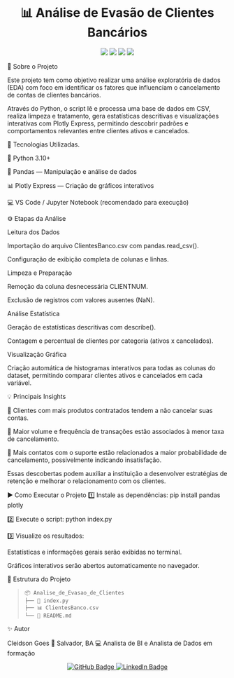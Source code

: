 <h1 align="center">📊 Análise de Evasão de Clientes Bancários</h1> <p align="center"> <img src="https://img.shields.io/badge/Python-3.10+-blue?logo=python&logoColor=white" /> <img src="https://img.shields.io/badge/Pandas-Data%20Analysis-orange?logo=pandas&logoColor=white" /> <img src="https://img.shields.io/badge/Plotly-Interactive%20Charts-9cf?logo=plotly&logoColor=white" /> <img src="https://img.shields.io/badge/Status-Em%20Desenvolvimento-success" /> </p>
🧠 Sobre o Projeto

Este projeto tem como objetivo realizar uma análise exploratória de dados (EDA) com foco em identificar os fatores que influenciam o cancelamento de contas de clientes bancários.

Através do Python, o script lê e processa uma base de dados em CSV, realiza limpeza e tratamento, gera estatísticas descritivas e visualizações interativas com Plotly Express, permitindo descobrir padrões e comportamentos relevantes entre clientes ativos e cancelados.

🧩 Tecnologias Utilizadas.

🐍 Python 3.10+

🧮 Pandas — Manipulação e análise de dados

📊 Plotly Express — Criação de gráficos interativos

💻 VS Code / Jupyter Notebook (recomendado para execução)

⚙️ Etapas da Análise

Leitura dos Dados

Importação do arquivo ClientesBanco.csv com pandas.read_csv().

Configuração de exibição completa de colunas e linhas.

Limpeza e Preparação

Remoção da coluna desnecessária CLIENTNUM.

Exclusão de registros com valores ausentes (NaN).

Análise Estatística

Geração de estatísticas descritivas com describe().

Contagem e percentual de clientes por categoria (ativos x cancelados).

Visualização Gráfica

Criação automática de histogramas interativos para todas as colunas do dataset, permitindo comparar clientes ativos e cancelados em cada variável.

💡 Principais Insights

🔹 Clientes com mais produtos contratados tendem a não cancelar suas contas.

🔹 Maior volume e frequência de transações estão associados à menor taxa de cancelamento.

🔹 Mais contatos com o suporte estão relacionados a maior probabilidade de cancelamento, possivelmente indicando insatisfação.

Essas descobertas podem auxiliar a instituição a desenvolver estratégias de retenção e melhorar o relacionamento com os clientes.

▶️ Como Executar o Projeto
1️⃣ Instale as dependências:
pip install pandas plotly

2️⃣ Execute o script:
python index.py

3️⃣ Visualize os resultados:

Estatísticas e informações gerais serão exibidas no terminal.

Gráficos interativos serão abertos automaticamente no navegador.

📁 Estrutura do Projeto

> ```
> 📦 Analise_de_Evasao_de_Clientes  
> ├── 📄 index.py  
> ├── 📊 ClientesBanco.csv  
> └── 📘 README.md  
> ```

✨ Autor

Cleidson Goes
📍 Salvador, BA
💻 Analista de BI e Analista de Dados em formação
<p align="center">
  <a href="https://github.com/cleidsongoes">
    <img src="https://img.shields.io/badge/GitHub-cleidsongoes-black?logo=github" alt="GitHub Badge"/>
  </a>
  <a href="https://www.linkedin.com/in/cleidson-goes/">
    <img src="https://img.shields.io/badge/LinkedIn-Cleidson%20Goes-blue?logo=linkedin" alt="LinkedIn Badge"/>
  </a>
</p>
